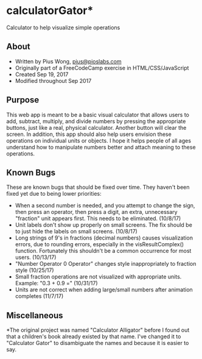 # calculatorGator*
Calculator to help visualize simple operations

## About
* Written by Pius Wong, pius@pioslabs.com
* Originally part of a FreeCodeCamp exercise in HTML/CSS/JavaScript
* Created Sep 19, 2017
* Modified throughout Sep 2017

## Purpose
This web app is meant to be a basic visual calculator that allows users to add, subtract, multiply, and divide numbers by pressing the appropriate buttons, just like a real, physical calculator. Another button will clear the screen. In addition, this app should also help users envision these operations on individual units or objects. I hope it helps people of all ages understand how to manipulate numbers better and attach meaning to these operations.

## Known Bugs
These are known bugs that should be fixed over time. They haven't been fixed yet due to being lower priorities:
* When a second number is needed, and you attempt to change the sign, then press an operator, then press a digit, an extra, unnecessary "fraction" unit appears first.  This needs to be eliminated. (10/8/17)
* Unit labels don't show up properly on small screens. The fix should be to just hide the labels on small screens. (10/8/17)
* Long strings of 9's in fractions (decimal numbers) causes visualization errors, due to rounding errors, especially in the visResultComplex() function. Fortunately this shouldn't be a common occurrence for most users. (10/13/17)
* "Number Operator 0 Operator" changes style inappropriately to fraction style (10/25/17)
* Small fraction operations are not visualized with appropriate units. Example: "0.3 + 0.9 =" (10/31/17)
* Units are not correct when adding large/small numbers after animation completes (11/7/17)

## Miscellaneous
*The original project was named "Calculator Alligator" before I found out that a children's book already existed by that name.  I've changed it to "Calculator Gator" to disambiguate the names and because it is easier to say.

